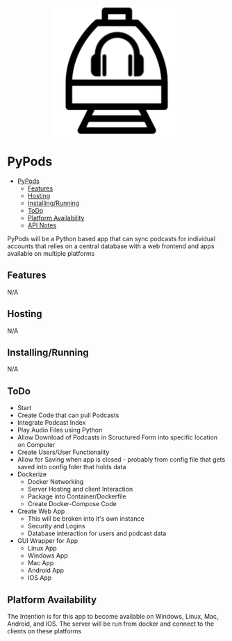 <p align="center">
  <img width="300" height="300" src="./images/logo.png">
</p>

# PyPods

- [PyPods](#PyPods)
  - [Features](#Features)
  - [Hosting](#Hosting)
  - [Installing/Running](#Installing/Running)
  - [ToDo](#ToDo)
  - [Platform Availability](#Platform-Availability)
  - [API Notes](#API-Notes)
      
PyPods will be a Python based app that can sync podcasts for individual accounts that relies on a central database with a web frontend and apps available on multiple platforms

## Features
N/A

## Hosting
N/A

## Installing/Running
N/A

## ToDo

 - Start
 - Create Code that can pull Podcasts
 - Integrate Podcast Index
 - Play Audio Files using Python
 - Allow Download of Podcasts in Scructured Form into specific location on Computer
 - Create Users/User Functionality
 - Allow for Saving when app is closed - probably from config file that gets saved into config foler that holds data
 - Dockerize
     - Docker Networking
     - Server Hosting and client Interaction
     - Package into Container/Dockerfile
     - Create Docker-Compose Code
 - Create Web App
     - This will be broken into it's own instance
     - Security and Logins
     - Database interaction for users and podcast data
 - GUI Wrapper for App
     - Linux App
     - Windows App
     - Mac App
     - Android App
     - IOS App

## Platform Availability

The Intention is for this app to become available on Windows, Linux, Mac, Android, and IOS. The server will be run from docker and connect to the clients on these platforms